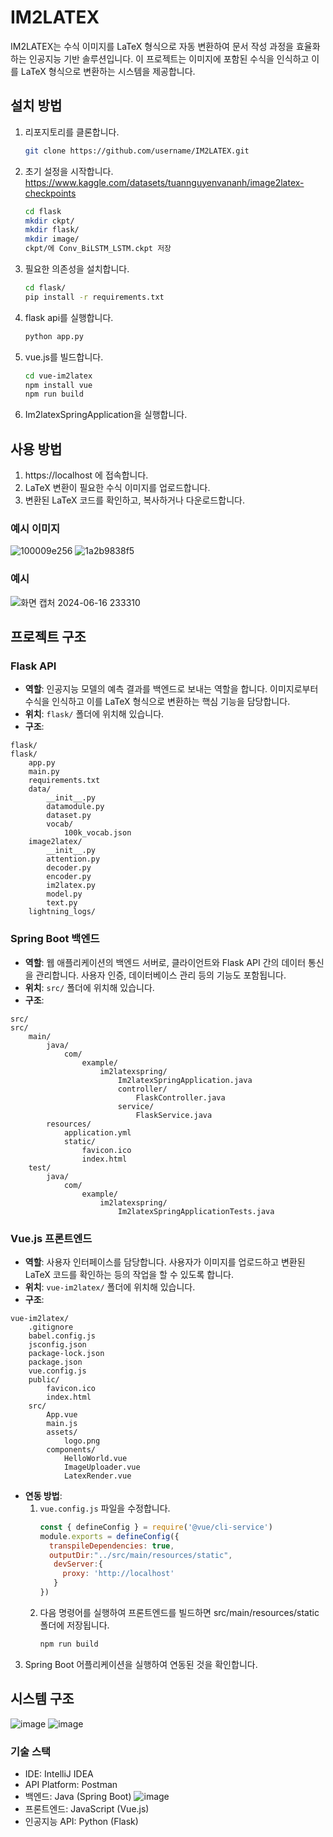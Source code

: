 
# IM2LATEX
IM2LATEX는 수식 이미지를 LaTeX 형식으로 자동 변환하여 문서 작성 과정을 효율화하는 인공지능 기반 솔루션입니다. 이 프로젝트는 이미지에 포함된 수식을 인식하고 이를 LaTeX 형식으로 변환하는 시스템을 제공합니다.

## 설치 방법
1. 리포지토리를 클론합니다.
   ```bash
   git clone https://github.com/username/IM2LATEX.git
   ```
2. 초기 설정을 시작합니다.
   https://www.kaggle.com/datasets/tuannguyenvananh/image2latex-checkpoints
   ```bash
   cd flask
   mkdir ckpt/
   mkdir flask/
   mkdir image/
   ckpt/에 Conv_BiLSTM_LSTM.ckpt 저장
   ```
3. 필요한 의존성을 설치합니다.
   ```bash
   cd flask/
   pip install -r requirements.txt
   ```
4. flask api를 실행합니다.
   ```bash
   python app.py
   ```
5. vue.js를 빌드합니다.
   ```bash
   cd vue-im2latex
   npm install vue
   npm run build
   ```
6. Im2latexSpringApplication을 실행합니다.


## 사용 방법
1. https://localhost 에 접속합니다.
2. LaTeX 변환이 필요한 수식 이미지를 업로드합니다.
3. 변환된 LaTeX 코드를 확인하고, 복사하거나 다운로드합니다.
### 예시 이미지
![100009e256](https://github.com/BigRain02/IM2LATEX/assets/109780232/67d26688-d2c5-436b-ad35-6ef0ffcb2069)
![1a2b9838f5](https://github.com/BigRain02/IM2LATEX/assets/109780232/d6422d9a-3e08-49ee-9d82-9a35c17bbe9e)

### 예시
![화면 캡처 2024-06-16 233310](https://github.com/BigRain02/IM2LATEX/assets/109780232/4219fb78-5118-4359-98fe-fb30c1d5c9a3)



## 프로젝트 구조

### Flask API
- **역할**: 인공지능 모델의 예측 결과를 백엔드로 보내는 역할을 합니다. 이미지로부터 수식을 인식하고 이를 LaTeX 형식으로 변환하는 핵심 기능을 담당합니다.
- **위치**: `flask/` 폴더에 위치해 있습니다.
- **구조**:
```
flask/
flask/
    app.py
    main.py
    requirements.txt
    data/
        __init__.py
        datamodule.py
        dataset.py
        vocab/
            100k_vocab.json
    image2latex/
        __init__.py
        attention.py
        decoder.py
        encoder.py
        im2latex.py
        model.py
        text.py
    lightning_logs/
```

### Spring Boot 백엔드
- **역할**: 웹 애플리케이션의 백엔드 서버로, 클라이언트와 Flask API 간의 데이터 통신을 관리합니다. 사용자 인증, 데이터베이스 관리 등의 기능도 포함됩니다.
- **위치**: `src/` 폴더에 위치해 있습니다.
- **구조**:
```
src/
src/
    main/
        java/
            com/
                example/
                    im2latexspring/
                        Im2latexSpringApplication.java
                        controller/
                            FlaskController.java
                        service/
                            FlaskService.java
        resources/
            application.yml
            static/
                favicon.ico
                index.html
    test/
        java/
            com/
                example/
                    im2latexspring/
                        Im2latexSpringApplicationTests.java
```

### Vue.js 프론트엔드
- **역할**: 사용자 인터페이스를 담당합니다. 사용자가 이미지를 업로드하고 변환된 LaTeX 코드를 확인하는 등의 작업을 할 수 있도록 합니다.
- **위치**: `vue-im2latex/` 폴더에 위치해 있습니다.
- **구조**:
```
vue-im2latex/
    .gitignore
    babel.config.js
    jsconfig.json
    package-lock.json
    package.json
    vue.config.js
    public/
        favicon.ico
        index.html
    src/
        App.vue
        main.js
        assets/
            logo.png
        components/
            HelloWorld.vue
            ImageUploader.vue
            LatexRender.vue
```
- **연동 방법**:
  1. `vue.config.js` 파일을 수정합니다.
     ```js
     const { defineConfig } = require('@vue/cli-service')
     module.exports = defineConfig({
       transpileDependencies: true,
       outputDir:"../src/main/resources/static",
        devServer:{
          proxy: 'http://localhost'
        }
     })
     ```
  2. 다음 명령어를 실행하여 프론트엔드를 빌드하면 src/main/resources/static폴더에 저장됩니다.
     ```bash
     npm run build
     ```
 3. Spring Boot 어플리케이션을 실행하여 연동된 것을 확인합니다.



## 시스템 구조
![image](https://github.com/BigRain02/IM2LATEX/assets/109780232/9dc118ef-80f6-448d-acf3-d19ac891f537)
![image](https://github.com/BigRain02/IM2LATEX/assets/109780232/0e2fddde-9ff4-498d-8481-c1085f24681b)

### 기술 스택
- IDE: IntelliJ IDEA
- API Platform: Postman
- 백엔드: Java (Spring Boot)
![image](https://github.com/BigRain02/IM2LATEX/assets/109780232/4decf768-c8b0-4f29-b5b4-499c9362c1ae)
- 프론트엔드: JavaScript (Vue.js)
- 인공지능 API: Python (Flask)
